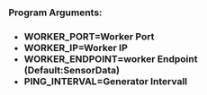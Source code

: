 <h3><p>Program Arguments:</p><h3>

<div>
  <ul>
    <li><b>WORKER_PORT=</b>Worker Port</li>
    <li><b>WORKER_IP=</b>Worker IP</li>
    <li><b>WORKER_ENDPOINT=</b>worker Endpoint (Default:SensorData)</li>
<li><b>PING_INTERVAL=</b>Generator Intervall</li>
   </ul>
  </div>
